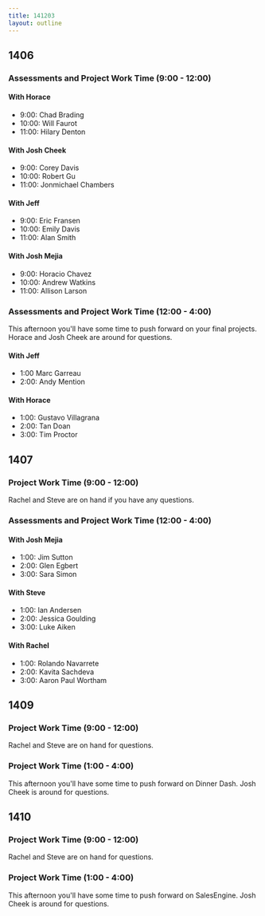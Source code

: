 ```yaml
---
title: 141203
layout: outline
---
```


## 1406

### Assessments and Project Work Time (9:00 - 12:00)

#### With Horace

* 9:00: Chad Brading
* 10:00: Will Faurot
* 11:00: Hilary Denton

#### With Josh Cheek

* 9:00: Corey Davis
* 10:00: Robert Gu
* 11:00: Jonmichael Chambers

#### With Jeff

* 9:00: Eric Fransen
* 10:00: Emily Davis
* 11:00: Alan Smith

#### With Josh Mejia

* 9:00: Horacio Chavez
* 10:00: Andrew Watkins
* 11:00: Allison Larson

### Assessments and Project Work Time (12:00 - 4:00)

This afternoon you'll have some time to push forward on your final projects. Horace and Josh Cheek are around for questions.

#### With Jeff

* 1:00 Marc Garreau
* 2:00: Andy Mention

#### With Horace

* 1:00: Gustavo Villagrana
* 2:00: Tan Doan
* 3:00: Tim Proctor

## 1407

### Project Work Time (9:00 - 12:00)

Rachel and Steve are on hand if you have any questions.

### Assessments and Project Work Time (12:00 - 4:00)

#### With Josh Mejia

* 1:00: Jim Sutton
* 2:00: Glen Egbert
* 3:00: Sara Simon

#### With Steve

* 1:00: Ian Andersen
* 2:00: Jessica Goulding
* 3:00: Luke Aiken

#### With Rachel

* 1:00: Rolando Navarrete
* 2:00: Kavita Sachdeva
* 3:00: Aaron Paul Wortham

## 1409

### Project Work Time (9:00 - 12:00)

Rachel and Steve are on hand for questions.

### Project Work Time (1:00 - 4:00)

This afternoon you'll have some time to push forward on Dinner Dash. Josh Cheek is around for questions.

## 1410

### Project Work Time (9:00 - 12:00)

Rachel and Steve are on hand for questions.

### Project Work Time (1:00 - 4:00)

This afternoon you'll have some time to push forward on SalesEngine. Josh Cheek is around for questions.